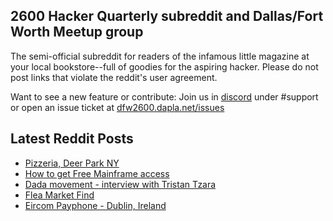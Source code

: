 ## 2600 Hacker Quarterly subreddit and Dallas/Fort Worth Meetup group
The semi-official subreddit for readers of the infamous little magazine at your local bookstore--full of goodies for the aspiring hacker. Please do not post links that violate the reddit's user agreement.

Want to see a new feature or contribute: 
Join us in [discord](https://dfw2600.dapla.net/chat) under #support or open an issue ticket at [dfw2600.dapla.net/issues](https://dfw2600.dapla.net/issues)

## Latest Reddit Posts
<!-- BLOG-POST-LIST:START -->
- [Pizzeria, Deer Park NY](https://www.reddit.com/r/2600/comments/yujxm6/pizzeria_deer_park_ny/)
- [How to get Free Mainframe access](https://www.reddit.com/r/2600/comments/ysm38r/how_to_get_free_mainframe_access/)
- [Dada movement - interview with Tristan Tzara](https://www.reddit.com/r/2600/comments/yq4yiu/dada_movement_interview_with_tristan_tzara/)
- [Flea Market Find](https://www.reddit.com/r/2600/comments/yn5stt/flea_market_find/)
- [Eircom Payphone - Dublin, Ireland](https://www.reddit.com/r/2600/comments/yb2isg/eircom_payphone_dublin_ireland/)
<!-- BLOG-POST-LIST:END -->
